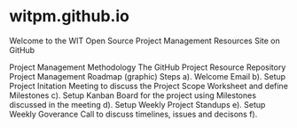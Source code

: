 # witpm.github.io
Welcome to the WIT Open Source Project Management Resources Site on GitHub

Project Management Methodology 
The GitHub Project Resource Repository 
Project Management Roadmap (graphic) 
Steps a). Welcome Email b). Setup Project Initation Meeting to discuss the Project Scope Worksheet and define Milestones c). Setup Kanban Board for the project using Milestones discussed in the meeting d). Setup Weekly Project Standups e). Setup Weekly Goverance Call to discuss timelines, issues and decisons f). 
